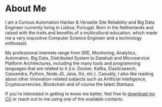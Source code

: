 # About Me


I am a Curious Automation Hacker & Versatile Site Reliability and Big Data Engineer currently living in Lisboa, Portugal. Born in the Netherlands and raised with the traits and benefits of a multicultural education, which made me a very inquisitive Computer Science Engineer and a technology enthusiast.

My professional interests range from SRE, Monitoring, Analytics, Automation, Big Data, Distributed System to Datahub and Microservice Platform Architectures, including the many tools and programming languages that are related to it (i.e. Docker, Kafka, Elasticsearch, Cassandra, Python, Node.JS, Java, Go, etc.). Casually, I also like reading about other innovation-related subjects such as Artificial Intelligence, Cryptocurrencies, Blockchain and of course the latest Startups.

If you're interested in getting to know me better, feel free to [download my CV](https://www.dropbox.com/s/e2z6evmi4jawbx5/English%20CV%20-%20Carlos%20Soares%20Traditional%20vLatest.pdf?dl=1) or reach out to me using one of the available contacts.
